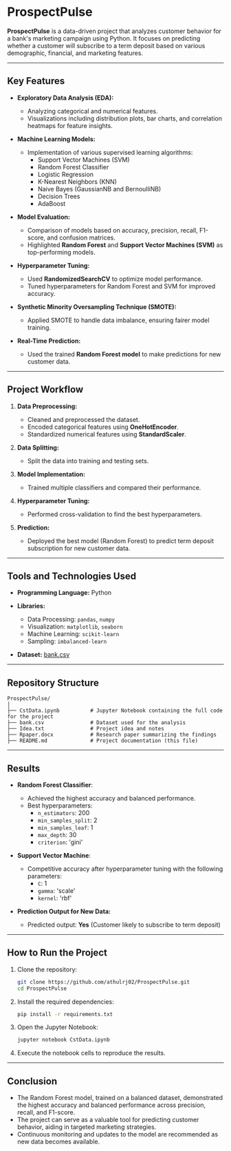 # ProspectPulse

**ProspectPulse** is a data-driven project that analyzes customer behavior for a bank's marketing campaign using Python. It focuses on predicting whether a customer will subscribe to a term deposit based on various demographic, financial, and marketing features.

---

## Key Features

- **Exploratory Data Analysis (EDA):**
  - Analyzing categorical and numerical features.
  - Visualizations including distribution plots, bar charts, and correlation heatmaps for feature insights.

- **Machine Learning Models:**
  - Implementation of various supervised learning algorithms:
    - Support Vector Machines (SVM)
    - Random Forest Classifier
    - Logistic Regression
    - K-Nearest Neighbors (KNN)
    - Naive Bayes (GaussianNB and BernoulliNB)
    - Decision Trees
    - AdaBoost

- **Model Evaluation:**
  - Comparison of models based on accuracy, precision, recall, F1-score, and confusion matrices.
  - Highlighted **Random Forest** and **Support Vector Machines (SVM)** as top-performing models.

- **Hyperparameter Tuning:**
  - Used **RandomizedSearchCV** to optimize model performance.
  - Tuned hyperparameters for Random Forest and SVM for improved accuracy.

- **Synthetic Minority Oversampling Technique (SMOTE):**
  - Applied SMOTE to handle data imbalance, ensuring fairer model training.

- **Real-Time Prediction:**
  - Used the trained **Random Forest model** to make predictions for new customer data.

---

## Project Workflow

1. **Data Preprocessing:**
   - Cleaned and preprocessed the dataset.
   - Encoded categorical features using **OneHotEncoder**.
   - Standardized numerical features using **StandardScaler**.

2. **Data Splitting:**
   - Split the data into training and testing sets.

3. **Model Implementation:**
   - Trained multiple classifiers and compared their performance.

4. **Hyperparameter Tuning:**
   - Performed cross-validation to find the best hyperparameters.

5. **Prediction:**
   - Deployed the best model (Random Forest) to predict term deposit subscription for new customer data.

---

## Tools and Technologies Used

- **Programming Language:** Python
- **Libraries:**
  - Data Processing: `pandas`, `numpy`
  - Visualization: `matplotlib`, `seaborn`
  - Machine Learning: `scikit-learn`
  - Sampling: `imbalanced-learn`

- **Dataset:** [bank.csv](https://github.com/athulrj02/ProspectPulse/blob/master/bank.csv)

---

## Repository Structure

```
ProspectPulse/
│
├── CstData.ipynb          # Jupyter Notebook containing the full code for the project
├── bank.csv               # Dataset used for the analysis
├── Idea.txt               # Project idea and notes
├── Rpaper.docx            # Research paper summarizing the findings
├── README.md              # Project documentation (this file)
```

---

## Results

- **Random Forest Classifier**:
  - Achieved the highest accuracy and balanced performance.
  - Best hyperparameters: 
    - `n_estimators`: 200
    - `min_samples_split`: 2
    - `min_samples_leaf`: 1
    - `max_depth`: 30
    - `criterion`: 'gini'

- **Support Vector Machine**:
  - Competitive accuracy after hyperparameter tuning with the following parameters:
    - `C`: 1
    - `gamma`: 'scale'
    - `kernel`: 'rbf'

- **Prediction Output for New Data:**
  - Predicted output: **Yes** (Customer likely to subscribe to term deposit)

---

## How to Run the Project

1. Clone the repository:
   ```bash
   git clone https://github.com/athulrj02/ProspectPulse.git
   cd ProspectPulse
   ```

2. Install the required dependencies:
   ```bash
   pip install -r requirements.txt
   ```

3. Open the Jupyter Notebook:
   ```bash
   jupyter notebook CstData.ipynb
   ```

4. Execute the notebook cells to reproduce the results.

---

## Conclusion

- The Random Forest model, trained on a balanced dataset, demonstrated the highest accuracy and balanced performance across precision, recall, and F1-score.
- The project can serve as a valuable tool for predicting customer behavior, aiding in targeted marketing strategies.
- Continuous monitoring and updates to the model are recommended as new data becomes available.
